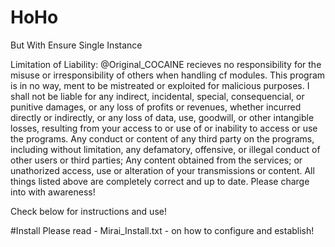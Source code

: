 # HoHo
But With Ensure Single Instance

Limitation of Liability: @Original_COCAINE recieves no responsibility for the misuse or irresponsibility of others when handling cf modules. This program is in no way, ment to be mistreated or exploited for malicious purposes. I shall not be liable for any indirect, incidental, special, consequencial, or punitive damages, or any loss of profits or revenues, whether incurred directly or indirectly, or any loss of data, use, goodwill, or other intangible losses, resulting from your access to or use of or inability to access or use the programs. Any conduct or content of any third party on the programs, including without limitation, any defamatory, offensive, or illegal conduct of other users or third parties; Any content obtained from the services; or unathorized access, use or alteration of your transmissions or content. All things listed above are completely correct and up to date. Please charge into with awareness!

Check below for instructions and use!

#Install
Please read - Mirai_Install.txt - on how to configure and establish!

